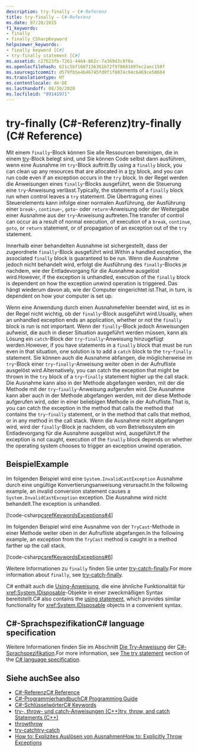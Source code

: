 ```yaml
---
description: try-finally – C#-Referenz
title: try-finally – C#-Referenz
ms.date: 07/20/2015
f1_keywords:
- finally
- finally_CSharpKeyword
helpviewer_keywords:
- finally keyword [C#]
- try-finally statement [C#]
ms.assetid: c27623fb-7261-4464-862c-7a369d3c8f0a
ms.openlocfilehash: 621c5bf1607136361b72f978681607ec2aec150f
ms.sourcegitcommit: d579fb5e4b46745fd0f1f8874c94c6469ce58604
ms.translationtype: HT
ms.contentlocale: de-DE
ms.lasthandoff: 08/30/2020
ms.locfileid: "89141971"
---
```

# <a name="try-finally-c-reference"></a><span data-ttu-id="f76fa-103">try-finally (C#-Referenz)</span><span class="sxs-lookup"><span data-stu-id="f76fa-103">try-finally (C# Reference)</span></span>

<span data-ttu-id="f76fa-104">Mit einem `finally`-Block können Sie alle Ressourcen bereinigen, die in einem [try](try-catch.md)-Block belegt sind, und Sie können Code selbst dann ausführen, wenn eine Ausnahme im `try`-Block auftritt.</span><span class="sxs-lookup"><span data-stu-id="f76fa-104">By using a `finally` block, you can clean up any resources that are allocated in a [try](try-catch.md) block, and you can run code even if an exception occurs in the `try` block.</span></span> <span data-ttu-id="f76fa-105">In der Regel werden die Anweisungen eines `finally`-Blocks ausgeführt, wenn die Steuerung eine `try`-Anweisung verlässt.</span><span class="sxs-lookup"><span data-stu-id="f76fa-105">Typically, the statements of a `finally` block run when control leaves a `try` statement.</span></span> <span data-ttu-id="f76fa-106">Die Übertragung eines Steuerelements kann infolge einer normalen Ausführung, der Ausführung einer `break`-, `continue`-, `goto`- oder `return`-Anweisung oder der Weitergabe einer Ausnahme aus der `try`-Anweisung auftreten.</span><span class="sxs-lookup"><span data-stu-id="f76fa-106">The transfer of control can occur as a result of normal execution, of execution of a `break`, `continue`, `goto`, or `return` statement, or of propagation of an exception out of the `try` statement.</span></span>

<span data-ttu-id="f76fa-107">Innerhalb einer behandelten Ausnahme ist sichergestellt, dass der zugeordnete `finally`-Block ausgeführt wird.</span><span class="sxs-lookup"><span data-stu-id="f76fa-107">Within a handled exception, the associated `finally` block is guaranteed to be run.</span></span> <span data-ttu-id="f76fa-108">Wenn die Ausnahme jedoch nicht behandelt wird, erfolgt die Ausführung des `finally`-Blocks je nachdem, wie der Entladevorgang für die Ausnahme ausgelöst wird.</span><span class="sxs-lookup"><span data-stu-id="f76fa-108">However, if the exception is unhandled, execution of the `finally` block is dependent on how the exception unwind operation is triggered.</span></span> <span data-ttu-id="f76fa-109">Das hängt wiederum davon ab, wie der Computer eingerichtet ist.</span><span class="sxs-lookup"><span data-stu-id="f76fa-109">That, in turn, is dependent on how your computer is set up.</span></span>

<span data-ttu-id="f76fa-110">Wenn eine Anwendung durch einen Ausnahmefehler beendet wird, ist es in der Regel nicht wichtig, ob der `finally`-Block ausgeführt wird.</span><span class="sxs-lookup"><span data-stu-id="f76fa-110">Usually, when an unhandled exception ends an application, whether or not the `finally` block is run is not important.</span></span> <span data-ttu-id="f76fa-111">Wenn der `finally`-Block jedoch Anweisungen aufweist, die auch in dieser Situation ausgeführt werden müssen, kann als Lösung ein `catch`-Block der `try`-`finally`-Anweisung hinzugefügt werden.</span><span class="sxs-lookup"><span data-stu-id="f76fa-111">However, if you have statements in a `finally` block that must be run even in that situation, one solution is to add a `catch` block to the `try`-`finally` statement.</span></span> <span data-ttu-id="f76fa-112">Sie können auch die Ausnahme abfangen, die möglicherweise im `try`-Block einer `try`-`finally`-Anweisung weiter oben in der Aufrufliste ausgelöst wird.</span><span class="sxs-lookup"><span data-stu-id="f76fa-112">Alternatively, you can catch the exception that might be thrown in the `try` block of a `try`-`finally` statement higher up the call stack.</span></span> <span data-ttu-id="f76fa-113">Die Ausnahme kann also in der Methode abgefangen werden, mit der die Methode mit der `try`-`finally`-Anweisung aufgerufen wird. Die Ausnahme kann aber auch in der Methode abgefangen werden, mit der diese Methode aufgerufen wird, oder in einer beliebigen Methode in der Aufrufliste.</span><span class="sxs-lookup"><span data-stu-id="f76fa-113">That is, you can catch the exception in the method that calls the method that contains the `try`-`finally` statement, or in the method that calls that method, or in any method in the call stack.</span></span> <span data-ttu-id="f76fa-114">Wenn die Ausnahme nicht abgefangen wird, wird der `finally`-Block je nachdem, ob vom Betriebssystem ein Entladevorgang für die Ausnahme ausgelöst wird, ausgeführt.</span><span class="sxs-lookup"><span data-stu-id="f76fa-114">If the exception is not caught, execution of the `finally` block depends on whether the operating system chooses to trigger an exception unwind operation.</span></span>

## <a name="example"></a><span data-ttu-id="f76fa-115">Beispiel</span><span class="sxs-lookup"><span data-stu-id="f76fa-115">Example</span></span>

<span data-ttu-id="f76fa-116">Im folgenden Beispiel wird eine `System.InvalidCastException` Ausnahme durch eine ungültige Konvertierungsanweisung verursacht.</span><span class="sxs-lookup"><span data-stu-id="f76fa-116">In the following example, an invalid conversion statement causes a `System.InvalidCastException` exception.</span></span> <span data-ttu-id="f76fa-117">Die Ausnahme wird nicht behandelt.</span><span class="sxs-lookup"><span data-stu-id="f76fa-117">The exception is unhandled.</span></span>

[!code-csharp[csrefKeywordsExceptions#4](~/samples/snippets/csharp/VS_Snippets_VBCSharp/csrefKeywordsExceptions/CS/csrefKeywordsExceptions.cs#4)]

<span data-ttu-id="f76fa-118">Im folgenden Beispiel wird eine Ausnahme von der `TryCast`-Methode in einer Methode weiter oben in der Aufrufliste abgefangen.</span><span class="sxs-lookup"><span data-stu-id="f76fa-118">In the following example, an exception from the `TryCast` method is caught in a method farther up the call stack.</span></span>

[!code-csharp[csrefKeywordsExceptions#6](~/samples/snippets/csharp/VS_Snippets_VBCSharp/csrefKeywordsExceptions/CS/csrefKeywordsExceptions.cs#6)]

<span data-ttu-id="f76fa-119">Weitere Informationen zu `finally` finden Sie unter [try-catch-finally](try-catch-finally.md).</span><span class="sxs-lookup"><span data-stu-id="f76fa-119">For more information about `finally`, see [try-catch-finally](try-catch-finally.md).</span></span>

<span data-ttu-id="f76fa-120">C# enthält auch die [Using-Anweisung](using-statement.md), die eine ähnliche Funktionalität für <xref:System.IDisposable>-Objekte in einer zweckmäßigen Syntax bereitstellt.</span><span class="sxs-lookup"><span data-stu-id="f76fa-120">C# also contains the [using statement](using-statement.md), which provides similar functionality for <xref:System.IDisposable> objects in a convenient syntax.</span></span>

## <a name="c-language-specification"></a><span data-ttu-id="f76fa-121">C#-Sprachspezifikation</span><span class="sxs-lookup"><span data-stu-id="f76fa-121">C# language specification</span></span>

<span data-ttu-id="f76fa-122">Weitere Informationen finden Sie im Abschnitt [Die Try-Anweisung](~/_csharplang/spec/statements.md#the-try-statement) der [C#-Sprachspezifikation](~/_csharplang/spec/introduction.md).</span><span class="sxs-lookup"><span data-stu-id="f76fa-122">For more information, see [The try statement](~/_csharplang/spec/statements.md#the-try-statement) section of the [C# language specification](~/_csharplang/spec/introduction.md).</span></span>

## <a name="see-also"></a><span data-ttu-id="f76fa-123">Siehe auch</span><span class="sxs-lookup"><span data-stu-id="f76fa-123">See also</span></span>

- [<span data-ttu-id="f76fa-124">C#-Referenz</span><span class="sxs-lookup"><span data-stu-id="f76fa-124">C# Reference</span></span>](../index.md)
- [<span data-ttu-id="f76fa-125">C#-Programmierhandbuch</span><span class="sxs-lookup"><span data-stu-id="f76fa-125">C# Programming Guide</span></span>](../../programming-guide/index.md)
- [<span data-ttu-id="f76fa-126">C#-Schlüsselwörter</span><span class="sxs-lookup"><span data-stu-id="f76fa-126">C# Keywords</span></span>](index.md)
- [<span data-ttu-id="f76fa-127">try-, throw- und catch-Anweisungen (C++)</span><span class="sxs-lookup"><span data-stu-id="f76fa-127">try, throw, and catch Statements (C++)</span></span>](/cpp/cpp/try-throw-and-catch-statements-cpp)
- [<span data-ttu-id="f76fa-128">throw</span><span class="sxs-lookup"><span data-stu-id="f76fa-128">throw</span></span>](throw.md)
- [<span data-ttu-id="f76fa-129">try-catch</span><span class="sxs-lookup"><span data-stu-id="f76fa-129">try-catch</span></span>](try-catch.md)
- [<span data-ttu-id="f76fa-130">How to: Explizites Auslösen von Ausnahmen</span><span class="sxs-lookup"><span data-stu-id="f76fa-130">How to: Explicitly Throw Exceptions</span></span>](../../../standard/exceptions/how-to-explicitly-throw-exceptions.md)
